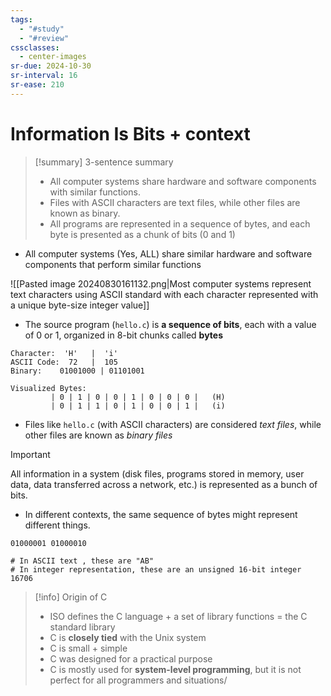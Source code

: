 ```yaml
---
tags:
  - "#study"
  - "#review"
cssclasses:
  - center-images
sr-due: 2024-10-30
sr-interval: 16
sr-ease: 210
---
```

# Information Is Bits + context

> [!summary] 3-sentence summary
> 
> - All computer systems share hardware and software components with similar functions.
> - Files with ASCII characters are text files, while other files are known as binary.
> - All programs are represented in a sequence of bytes, and each byte is presented as a chunk of bits (0 and 1)



- All computer systems (Yes, ALL) share similar hardware and software components that perform similar functions

![[Pasted image 20240830161132.png|Most computer systems represent text characters using ASCII standard with each character represented with a unique byte-size integer value]]


- The source program (`hello.c`) is **a sequence of bits**, each with a value of 0 or 1, organized in 8-bit chunks called **bytes**

```
Character:  'H'   |  'i'
ASCII Code:  72   |  105
Binary:    01001000 | 01101001

Visualized Bytes:
         | 0 | 1 | 0 | 0 | 1 | 0 | 0 | 0 |   (H)
         | 0 | 1 | 1 | 0 | 1 | 0 | 0 | 1 |   (i)

```

- Files like `hello.c` (with ASCII characters) are considered *text files*, while other files are known as *binary files*

> [!important]
> 
> All information in a system (disk files, programs stored in memory, user data, data transferred across a network, etc.) is represented as a bunch of bits.

- In different contexts, the same sequence of bytes might represent different things.

```
01000001 01000010

# In ASCII text , these are "AB"
# In integer representation, these are an unsigned 16-bit integer 16706
```

> [!info] Origin of C
> - ISO defines the C language + a set of library functions = the C standard library
> - C is **closely tied** with the Unix system
> - C is small + simple
> - C was designed for a practical purpose
> - C is mostly used for **system-level programming**, but it is not perfect for all programmers and situations/


